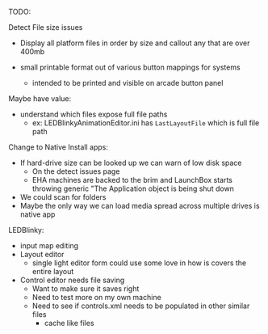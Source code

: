 TODO: 

Detect File size issues
- Display all platform files in order by size and callout any that are over 400mb

- small printable format out of various button mappings for systems
  - intended to be printed and visible on arcade button panel

Maybe have value:
- understand which files expose full file paths
  - ex: LEDBlinkyAnimationEditor.ini has `LastLayoutFile` which is full file path

Change to Native Install apps:
- If hard-drive size can be looked up we can warn of low disk space
  - On the detect issues page
  - EHA machines are backed to the brim and LaunchBox starts throwing generic "The Application object is being shut down
- We could scan for folders
- Maybe the only way we can load media spread across multiple drives is native app


LEDBlinky:
- input map editing
- Layout editor
  - single light editor form could use some love in how is covers the entire layout
- Control editor needs file saving
  - Want to make sure it saves right
  - Need to test more on my own machine
  - Need to see if controls.xml needs to be populated in other similar files
    - cache like files
